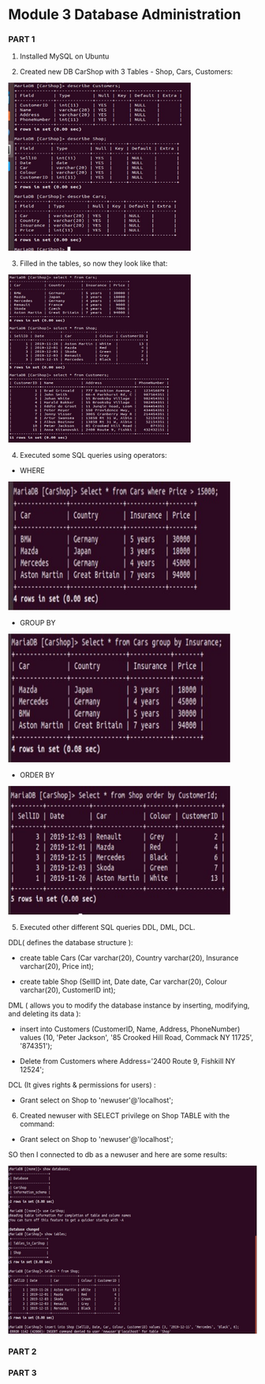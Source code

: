 # Module 3 Database Administration 

### PART 1 

1. Installed MySQL on Ubuntu

2. Created new DB CarShop with 3 Tables - Shop, Cars, Customers:

<img src="screenshots/Screenshot_22.jpg" height="340px" width="370px" >

3. Filled in the tables, so now they look like that:

<img src="screenshots/Screenshot_23.jpg" height="340px" width="370px" >

4. Executed some SQL queries using operators:
- WHERE

<img src="screenshots/Screenshot_24.jpg" height="260px" width="450px" >

- GROUP BY

<img src="screenshots/Screenshot_25.jpg" height="260px" width="450px" >

- ORDER BY

<img src="screenshots/Screenshot_26.jpg" height="260px" width="450px" >

5.  Executed other different SQL queries DDL, DML, DCL.  

DDL( defines the database structure ):

- create table Cars (Car varchar(20), Country varchar(20), Insurance varchar(20),  Price int);

- create table Shop (SellID int, Date date, Car varchar(20), Colour varchar(20), CustomerID int);


DML ( allows you to modify the database instance by inserting, modifying, and deleting its data ):  

- insert into Customers (CustomerID, Name, Address, PhoneNumber) values (10, 'Peter Jackson', '85 Crooked Hill Road, Commack NY 11725', '874351');

- Delete from Customers where Address='2400 Route 9, Fishkill NY 12524';

DCL (It gives rights & permissions for users) :

- Grant select on Shop to 'newuser'@'localhost';

6.  Created newuser with SELECT privilege on Shop TABLE with the command:

- Grant select on Shop to 'newuser'@'localhost'; 

SO then I connected to db as a newuser and here are some results:

<img src="screenshots/Screenshot_27.jpg" height="340px" width="600px" >


### PART 2 





### PART 3 





